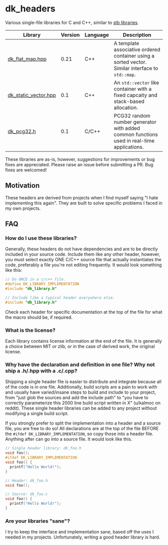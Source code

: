 # dk_headers
Various single-file libraries for C and C++, similar to [stb libraries](https://github.com/nothings/stb).

| Library         | Version | Language | Description                                                  |
| --------------- | ------- | -------- | ------------------------------------------------------------ |
| [dk_flat_map.hpp](dk_flat_map.hpp) | 0.21 | C++ | A template associative ordered container using a sorted vector. Similar interface to `std::map`. |
| [dk_static_vector.hpp](dk_static_vector.hpp) | 0.1 | C++ | An `std::vector` like container with a fixed capcaity and stack-based allocation. |
| [dk_pcg32.h](dk_pcg32.h) | 0.1 | C/C++ | PCG32 random number generator with added common functions used in real-time applications. |

These libraries are as-is, however, suggestions for improvements or bug fixes are appreciated. Please raise an issue before submitting a PR. Bug fixes are welcomed!

## Motivation

These headers are derived from projects when I find myself saying "I hate implementing this again". They are built to solve specific problems I faced in my own projects.

## FAQ

### How do I use these libraries?

Generally, these headers do not have dependencies and are to be directly included in your source code. Include them like any other header, however, you must select exactly ONE C/C++ source file that actually instantiates the code, preferably a file you're not editing frequently. It would look something like this:

```cpp
// Do ONCE in a c/c++ file.
#define DK_LIBRARY_IMPLEMENTATION
#include "dk_library.h"

// Include like a typical header everywhere else.
#include "dk_library.h"
```

Check each header for specific documentation at the top of the file for what the macro should be, if required.

### What is the license?

Each library contains license information at the end of the file. It is generally a choice between MIT or zlib, or in the case of derived work, the original license.

### Why have the declaration and definition in one file? Why not ship a .h/.hpp with a .c/.cpp?

Shipping a single header file is easier to distribute and integrate because all of the code is in one file. Additionally, build scripts are a pain to work with and usually have varied/insane steps to build and include to your project, from "just glob the sources and add the include path" to "you have to correctly parameterize this 2000 line build script written in X" (u/kalmoc on reddit). These single header libraries can be added to any project without modifying a single build script.

If you strongly prefer to split the implementation into a header and a source file, you are free to do so! All declarations are at the top of the file BEFORE the `#ifdef DK_LIBRARY_IMPLEMENTATION`, so copy those into a header file. Anything after can go into a source file. It would look like this.

```cpp
// Single header library: dk_foo.h
void foo();
#ifdef DK_LIBRARY_IMPLEMENTATION
void foo() {
  printf("Hello World!");
}

// Header: dk_foo.h
void foo();

// Source: dk_foo.c
void foo() {
  printf("Hello World!");
}
```

### Are your libraries "sane"?

I try to keep the interface and implementation sane, based off the uses I needed in my projects. Unfortunately, writing a good header library is hard.


